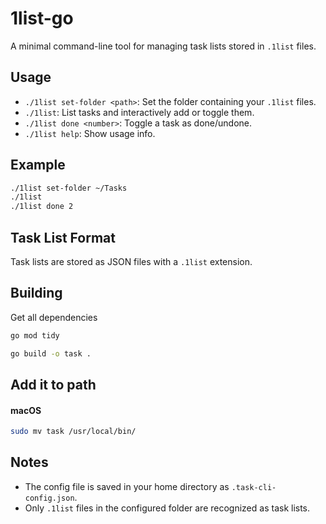 # 1list-go

A minimal command-line tool for managing task lists stored in `.1list` files.

## Usage

- `./1list set-folder <path>`: Set the folder containing your `.1list` files.
- `./1list`: List tasks and interactively add or toggle them.
- `./1list done <number>`: Toggle a task as done/undone.
- `./1list help`: Show usage info.

## Example

```sh
./1list set-folder ~/Tasks
./1list
./1list done 2
```

## Task List Format

Task lists are stored as JSON files with a `.1list` extension.

## Building

Get all dependencies

```sh
go mod tidy
```

```sh
go build -o task .
```

## Add it to path

#### macOS

```sh
sudo mv task /usr/local/bin/
```


## Notes

- The config file is saved in your home directory as `.task-cli-config.json`.
- Only `.1list` files in the configured folder are recognized as task lists.